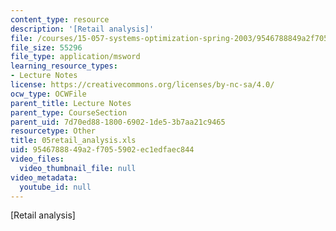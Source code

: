 ```yaml
---
content_type: resource
description: '[Retail analysis]'
file: /courses/15-057-systems-optimization-spring-2003/9546788849a2f7055902ec1edfaec844_05retail_analysis.xls
file_size: 55296
file_type: application/msword
learning_resource_types:
- Lecture Notes
license: https://creativecommons.org/licenses/by-nc-sa/4.0/
ocw_type: OCWFile
parent_title: Lecture Notes
parent_type: CourseSection
parent_uid: 7d70ed88-1800-6902-1de5-3b7aa21c9465
resourcetype: Other
title: 05retail_analysis.xls
uid: 95467888-49a2-f705-5902-ec1edfaec844
video_files:
  video_thumbnail_file: null
video_metadata:
  youtube_id: null
---
```

[Retail analysis]